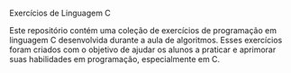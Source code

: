 Exercícios de Linguagem C

Este repositório contém uma coleção de exercícios de 
programação em linguagem C desenvolvida durante a aula de algoritmos. 
Esses exercícios foram criados com o objetivo de ajudar os alunos
a praticar e aprimorar suas habilidades em programação, especialmente em C.
